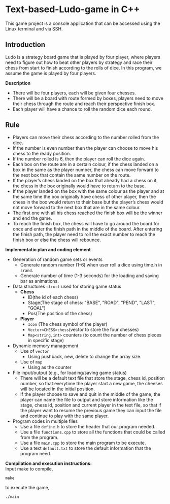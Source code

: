 # Text-based-Ludo-game in C++
This game project is a console application that can be accessed using the Linux terminal and via SSH.

## Introduction
Ludo is a strategy board game that is played by four player, where players need to figure out how to beat other players by strategy and race their chess from start to finish according to the rolls of dice. In this program, we assume the game is played by four players.

**Description** 
* There will be four players, each will be given four chesses.
* There will be a board with route formed by boxes, players need to move their chess through the route and reach their perspective finish box.
* Each player will have a chance to roll the random dice each round.

## Rule
* Players can move their chess according to the number rolled from the dice.
* If the number is even number then the player can choose to move his chess to the ready position.
* If the number rolled is 6, then the player can roll the dice again. 
* Each box on the route are in a certain colour, if the chess landed on a box in the same as the player number, the chess can move forward to the next box that contain the same number on the route.
* If the player’s chess landed on the box that already had a chess on it, the chess in the box originally would have to return to the base.
* If the player landed on the box with the same colour as the player and at the same time the box originally have chess of other player, then the chess in the box would return to their base but the player’s chess would not move forward to the next box that are in the same colour.
* The first one with all his chess reached the finish box will be the winner and end the game.
* To reach the finish box, the chess will have to go around the board for once and enter the finish path in the middle of the board. After entering the finish path, the player need to roll the exact number to reach the finish box or else the chess will rebounce.

**Implementatio plan and coding element**
* Generation of random game sets or events
    - Generate random number (1-6) when user roll a dice using time.h in `srand`.
    - Generate number of time (1-3 seconds) for the loading and saving bar as animations.
* Data structures `struct` used for storing game status
    - **Chess**
        - ID(the id of each chess)
        - Stage(The stage of chess: "BASE", "ROAD", "PEND", "LAST", "GOAL")
        - Pos(The position of the chess)
    - **Player**
        - `Icon` (The chess symbol of the player)
        - `Vector<CHESS>chess`(vector to store the four chesses)
        - `Map<string,int>` counters (to count the number of chess pieces in specific stage)
* Dynamic memory management
    - Use of `vector`
        - Using pushback, new, delete to change the array size.
    - Use of `map`
        - Using as the counter
* File input/output (e.g., for loading/saving game status)
    - There will be a default text file that store the stage, chess id, position number, so that everytime the player start a new game, the cheeses will be located in the initial position.
    - If the player choose to save and quit in the middle of the game, the player can name the file to output and store information like the stage, chess id, position and current player in the text file, so that if the player want to resume the previous game they can input the file and continue to play with the same player.
* Program codes in multiple files
    - Use a file `define.h` to store the header that our program needed.
    - Use a file `functions.cpp` to store all the functions that could be called from the program.
    - Use a file `main.cpp` to store the main program to be execute.
    - Use a text `default.txt` to store the default information that the program need.
    
**Compilation and execution instructions:**<br>
Input make to compile,
```
make
```
to execute the game,
```
./main
```
